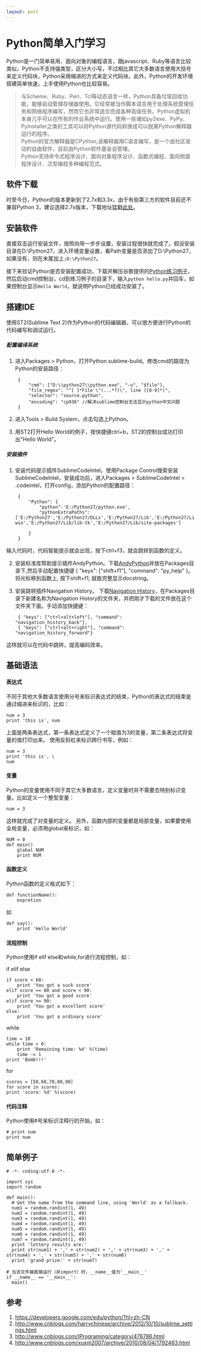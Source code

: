 ```yaml
---
layout: post
---
```


# Python简单入门学习  

Python是一门简单易用、面向对象的编程语言，跟javascript、Ruby等语言比较类似，Python不支持强类型，区分大小写，不过相比其它大多数语言使用大括号来定义代码块，Python采用缩进的方式来定义代码块。此外，Python的开发环境搭建简单快速，上手使用Python也比较容易。
>与Scheme、Ruby、Perl、Tcl等动态语言一样，Python具备垃圾回收功能，能够自动管理存储器使用。它经常被当作脚本语言用于处理系统管理任务和网络程序编写，然而它也非常适合完成各种高级任务。Python虚拟机本身几乎可以在所有的作业系统中运行。使用一些诸如py2exe、PyPy、PyInstaller之类的工具可以将Python源代码转换成可以脱离Python解释器运行的程序。  
>Python的官方解释器是CPython,该解释器用C语言编写，是一个由社区驱动的自由软件，目前由Python软件基金会管理。  
>Python支持命令式程序设计、面向对象程序设计、函数式编程、面向侧面程序设计、泛型编程多种编程范式。

## 软件下载  

时至今日，Python的版本更新到了2.7x和3.3x，由于有些第三方的软件目前还不兼容Python 3，建议选择2.7x版本，下载地址猛戳[此处](http://www.python.org/download/)。

## 安装软件

直接双击运行安装文件，按照向导一步步设置，安装过程很快就完成了。假设安装目录在D:\Python27，进入环境变量设置，看Path变量是否添加了D:\Python27，如果没有，则在末尾加上`;D:\Python27`。  

接下来验证Python是否安装配置成功，下载并解压谷歌提供的[Python练习例子](https://developers.google.com/edu/python/google-python-exercises.zip?hl=zh-CN)，然后启动cmd控制台，cd到练习例子的目录下，输入`python hello.py`并回车，如果控制台显示`Hello World`，就说明Python已经成功安装了。

## 搭建IDE

使用ST2(Sublime Text 2)作为Python的代码编辑器，可以很方便进行Python的代码编写和调试运行。

##### 配置编译系统

1. 进入Packages > Python，打开Python.sublime-build。修改cmd的路径为Python的安装路径：

        {
            "cmd": ["D:\\python27\\python.exe", "-u", "$file"],
            "file_regex": "^[ ]*File \"(...*?)\", line ([0-9]*)",
            "selector": "source.python",
            "encoding": "cp936" //解决sublime控制台无法显示python中文问题
        }  

2. 进入Tools > Build System，点击勾选上Python。
3. 用ST2打开Hello World的例子，按快捷键ctrl+b，ST2的控制台成功打印出"Hello World"。  

##### 安装插件  

1. 安装代码提示插件SublimeCodeIntel。使用Package Control搜索安装SublimeCodeIntel，安装成功后，进入Packages > SublimeCodeIntel > .codeintel，打开config，添加Python的配置路径：  

        {
            "Python": {
                "python":'E:/Python27/python.exe',
                "pythonExtraPaths": ['E:/Python27','E:/Python27/DLLs','E:/Python27/Lib','E:/Python27/Lib/plat-win','E:/Python27/Lib/lib-tk','E:/Python27/Lib/site-packages']
            
            }
        }
输入代码时，代码智能提示就会出现，按下ctrl+f3，就会跳转到函数的定义。  

2. 安装标准库帮助提示插件AndyPython。下载[AndyPython](https://github.com/agibsonsw/AndyPython)并放在Packages目录下,然后手动配置快捷键 { "keys": ["shift+f1"], "command": "py_help" }。将光标移到函数上, 按下shift+f1, 就能完整显示docstring。 

3. 安装跳转插件Navigation History。 下载[Navigation History](https://github.com/optilude/SublimeTextMisc/blob/master/navigationHistory.py)，在Packages目录下新建名称为Navigation History的文件夹，并把刚才下载的文件放在这个文件夹下面。手动添加快捷键：  

        { "keys": ["ctrl+alt+left"], "command": "navigation_history_back"},
        { "keys": ["ctrl+alt+right"], "command": "navigation_history_forward"}  
这样就可以在代码中跳转，提高编码效率。

## 基础语法  

#### 表达式  

不同于其他大多数语言使用分号来标识表达式的结束，Python的表达式的结束是通过缩进来标识的，比如：  

    num = 3
    print 'this is', num  
上面是两条表达式，第一条表达式定义了一个赋值为3的变量，第二条表达式将变量的值打印出来。
使用反斜杠来标识跨行书写，例如：  

    num = 3
    print 'this is', \
    num  

#### 变量  

Python的变量使用不同于其它大多数语言，定义变量时并不需要去特别标识变量。比如定义一个整型变量：  
        
    num = 3
这样就完成了对变量的定义。
另外，函数内部的变量都是局部变量，如果要使用全局变量，必须用global来标识，如：  

    NUM = 0
    def main()
        global NUM
        print NUM

#### 函数定义  

Python函数的定义格式如下：  

    def functionName():
        expretion

如 
    
    def say():
        print 'Hello World' 

#### 流程控制  

Python使用if elif else和while,for进行流程控制，如：  

if elif else

    if score < 60:
        print 'You got a suck score'
    elif score >= 80 and score < 90:
        print 'You got a good score'
    elif score >= 90:
        print 'You got a excellent score'
    else:
        print 'You got a ordinary score'

while  

    time = 10
    while time > 0:
        print 'Remaining time: %d' %(time)
        time -= 1
    print 'Bomb!!!'   

for  

    scores = [50,60,70,80,90]
    for score in scores:
    print 'score: %d' %(score)

#### 代码注释  

Python使用#号来标识注释行的开始，如：  

    # print num  
    print num

## 简单例子  

    # -*- coding:utf-8 -*-

    import sys
    import random

    def main():
      # Get the name from the command line, using 'World' as a fallback.
      num1 = random.randint(1, 49)
      num2 = random.randint(1, 49)
      num3 = random.randint(1, 49)
      num4 = random.randint(1, 49)
      num5 = random.randint(1, 49)
      num6 = random.randint(1, 49)
      num7 = random.randint(1, 49)
      print 'lottery results are:'
      print str(num1) + ',' + str(num2) + ',' + str(num3) + ',' + str(num4) + ',' + str(num5) + ',' + str(num6)
      print 'grand prize:' + str(num7)

    # 当该文件被直接运行（非import）时，__name__值为'__main__'
    if __name__ == '__main__':
      main()

## 参考  

1. <https://developers.google.com/edu/python/?hl=zh-CN>
2. <http://www.cnblogs.com/harrychinese/archive/2012/10/10/sublime_settings.html>
3. <http://www.cnblogs.com/IPrograming/category/476786.html>
4. <http://www.cnblogs.com/xuxm2007/archive/2010/08/04/1792463.html>